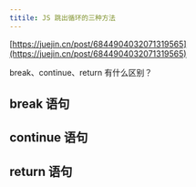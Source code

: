 ```yaml
---
titile: JS 跳出循环的三种方法
---
```

[https://juejin.cn/post/6844904032071319565](https://juejin.cn/post/6844904032071319565)

break、continue、return 有什么区别？

break 语句
---


continue 语句
---


return 语句
---

